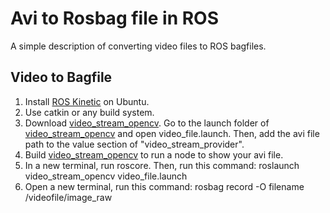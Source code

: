 # Avi to Rosbag file in ROS

A simple description of converting video files to ROS bagfiles.

## Video to Bagfile

1. Install [ROS Kinetic](http://wiki.ros.org/kinetic/Installation/Ubuntu) on Ubuntu.
2. Use catkin or any build system.
3. Download [video_stream_opencv](https://github.com/ros-drivers/video_stream_opencv). Go to the launch folder of [video_stream_opencv](https://github.com/ros-drivers/video_stream_opencv) and open video_file.launch. Then, add the avi file path to the value section of "video_stream_provider".
4. Build [video_stream_opencv](https://github.com/ros-drivers/video_stream_opencv) to run a node to show your avi file.
5. In a new terminal, run roscore. Then, run this command: roslaunch video_stream_opencv video_file.launch 
6. Open a new terminal, run this command: rosbag record -O filename /videofile/image_raw

 
